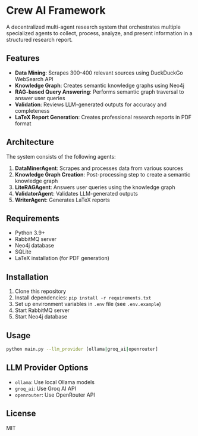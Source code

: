 # Crew AI Framework

A decentralized multi-agent research system that orchestrates multiple specialized agents to collect, process, analyze, and present information in a structured research report.

## Features

- **Data Mining**: Scrapes 300-400 relevant sources using DuckDuckGo WebSearch API
- **Knowledge Graph**: Creates semantic knowledge graphs using Neo4j
- **RAG-based Query Answering**: Performs semantic graph traversal to answer user queries
- **Validation**: Reviews LLM-generated outputs for accuracy and completeness
- **LaTeX Report Generation**: Creates professional research reports in PDF format

## Architecture

The system consists of the following agents:

1. **DataMinerAgent**: Scrapes and processes data from various sources
2. **Knowledge Graph Creation**: Post-processing step to create a semantic knowledge graph
3. **LiteRAGAgent**: Answers user queries using the knowledge graph
4. **ValidatorAgent**: Validates LLM-generated outputs
5. **WriterAgent**: Generates LaTeX reports

## Requirements

- Python 3.9+
- RabbitMQ server
- Neo4j database
- SQLite
- LaTeX installation (for PDF generation)

## Installation

1. Clone this repository
2. Install dependencies: `pip install -r requirements.txt`
3. Set up environment variables in `.env` file (see `.env.example`)
4. Start RabbitMQ server
5. Start Neo4j database

## Usage

```bash
python main.py --llm_provider [ollama|groq_ai|openrouter]
```

## LLM Provider Options

- `ollama`: Use local Ollama models
- `groq_ai`: Use Groq AI API
- `openrouter`: Use OpenRouter API

## License

MIT
